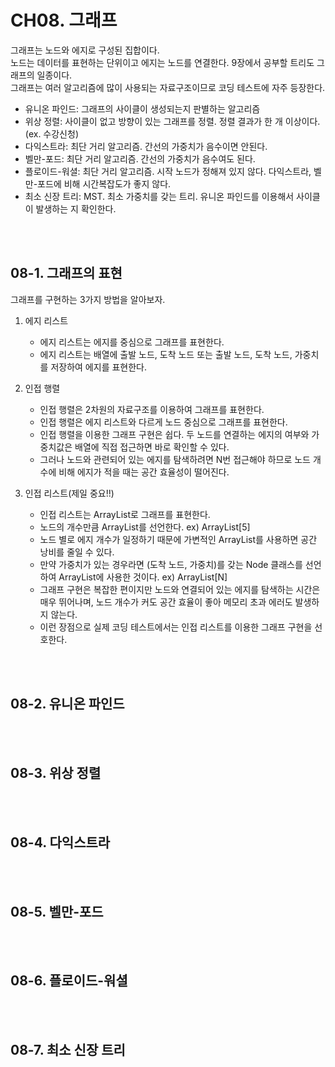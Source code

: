 # CH08. 그래프
그래프는 노드와 에지로 구성된 집합이다.  
노드는 데이터를 표현하는 단위이고 에지는 노드를 연결한다. 9장에서 공부할 트리도 그래프의 일종이다.  
그래프는 여러 알고리즘에 많이 사용되는 자료구조이므로 코딩 테스트에 자주 등장한다.  

- 유니온 파인드: 그래프의 사이클이 생성되는지 판별하는 알고리즘
- 위상 정렬: 사이클이 없고 방향이 있는 그래프를 정렬. 정렬 결과가 한 개 이상이다. (ex. 수강신청)
- 다익스트라: 최단 거리 알고리즘. 간선의 가중치가 음수이면 안된다.
- 벨만-포드: 최단 거리 알고리즘. 간선의 가중치가 음수여도 된다.
- 플로이드-워셜: 최단 거리 알고리즘. 시작 노드가 정해져 있지 않다. 다익스트라, 벨만-포드에 비해 시간복잡도가 좋지 않다.
- 최소 신장 트리: MST. 최소 가중치를 갖는 트리. 유니온 파인드를 이용해서 사이클이 발생하는 지 확인한다.

<br><br>

## 08-1. 그래프의 표현
그래프를 구현하는 3가지 방법을 알아보자.  

1. 에지 리스트
   - 에지 리스트는 에지를 중심으로 그래프를 표현한다.  
   - 에지 리스트는 배열에 출발 노드, 도착 노드 또는 출발 노드, 도착 노드, 가중치를 저장하여 에지를 표현한다.

2. 인접 행렬
   - 인접 행렬은 2차원의 자료구조를 이용하여 그래프를 표현한다.
   - 인접 행렬은 에지 리스트와 다르게 노드 중심으로 그래프를 표현한다.  
   - 인접 행렬을 이용한 그래프 구현은 쉽다. 두 노드를 연결하는 에지의 여부와 가중치값은 배열에 직접 접근하면 바로 확인할 수 있다.
   - 그러나 노드와 관련되어 있는 에지를 탐색하려면 N번 접근해야 하므로 노드 개수에 비해 에지가 적을 때는 공간 효율성이 떨어진다.

3. 인접 리스트(제일 중요!!)
   - 인접 리스트는 ArrayList로 그래프를 표현한다.
   - 노드의 개수만큼 ArrayList를 선언한다. ex) ArrayList<Integer>[5]
   - 노드 별로 에지 개수가 일정하기 때문에 가변적인 ArrayList를 사용하면 공간 낭비를 줄일 수 있다.
   - 만약 가중치가 있는 경우라면 (도착 노드, 가중치)를 갖는 Node 클래스를 선언하여 ArrayList에 사용한 것이다.  ex) ArrayList<Node>[N]
   - 그래프 구현은 복잡한 편이지만 노드와 연결되어 있는 에지를 탐색하는 시간은 매우 뛰어나며, 노드 개수가 커도 공간 효율이 좋아 메모리 초과 에러도 발생하지 않는다.
   - 이런 장점으로 실제 코딩 테스트에서는 인접 리스트를 이용한 그래프 구현을 선호한다.  


<br><br>

## 08-2. 유니온 파인드


<br><br>

## 08-3. 위상 정렬



<br><br>

## 08-4. 다익스트라


<br><br>

## 08-5. 벨만-포드


<br><br>

## 08-6. 플로이드-워셜


<br><br>

## 08-7. 최소 신장 트리  

